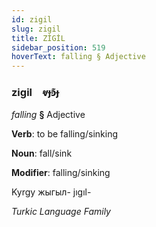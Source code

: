 ```yaml
---
id: zigil
slug: zigil
title: ZİGİL
sidebar_position: 519
hoverText: falling § Adjective
---
```


### zigil&emsp;<span kind="abugida">ⱴɟꜿ͊ɟ</span>

*falling* **§** Adjective

**Verb**: to be falling/sinking

**Noun**: fall/sink

**Modifier**: falling/sinking

Kyrgy жыгыл- jıgıl- 

*Turkic Language Family*